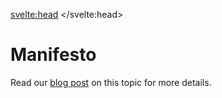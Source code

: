 <svelte:head>
    <title>Manifesto - Arbucks</title>
    <link rel="canonical" href="https://arbucks.io/docs/manifesto/">
    <meta property="og:title" content="Manifesto - Arbucks">
    <meta name=twitter:title content="Manifesto - Arbucks">
</svelte:head>

# Manifesto

Read our [blog post](/blog/our-manifesto/) on this topic for more details.
